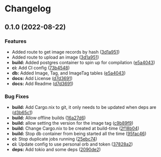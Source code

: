# Changelog

## 0.1.0 (2022-08-22)


### Features

* Added route to get image records by hash ([3d1a951](https://www.github.com/YuiYukihira/romanticise/commit/3d1a9511f934aa9de462b64f69a1cab9c32433b3))
* Added route to upload an image ([3d1a951](https://www.github.com/YuiYukihira/romanticise/commit/3d1a9511f934aa9de462b64f69a1cab9c32433b3))
* **build:** Added postgres container to spin up for compilation ([e5a4043](https://www.github.com/YuiYukihira/romanticise/commit/e5a4043aafd189cb186d6313364bdd70622ee554))
* **ci:** Add CI config ([73b4548](https://www.github.com/YuiYukihira/romanticise/commit/73b45485f347f9fe5d525f066398eebec8e33b18))
* **db:** Added Image, Tag, and ImageTag tables ([e5a4043](https://www.github.com/YuiYukihira/romanticise/commit/e5a4043aafd189cb186d6313364bdd70622ee554))
* **docs:** Add License ([d7d3691](https://www.github.com/YuiYukihira/romanticise/commit/d7d3691ba871b7e13359c897595c3854825c65ad))
* **docs:** Add Readme ([d7d3691](https://www.github.com/YuiYukihira/romanticise/commit/d7d3691ba871b7e13359c897595c3854825c65ad))


### Bug Fixes

* **build:** Add Cargo.nix to git, it only needs to be updated when deps are ([d3b65c1](https://www.github.com/YuiYukihira/romanticise/commit/d3b65c157dbed225e142f16e63a9c33cf7ff62f0))
* **build:** Allow offline builds ([16a27d6](https://www.github.com/YuiYukihira/romanticise/commit/16a27d6e171e7b6d23a11d197a7a23f3a3970dfe))
* **build:** allow setting the version for the image tag ([c9b89f9](https://www.github.com/YuiYukihira/romanticise/commit/c9b89f9705efc083908028f9ed39a44adce534f7))
* **build:** Change Cargo.nix to be created at build-time ([2f18b04](https://www.github.com/YuiYukihira/romanticise/commit/2f18b04f1ae00581e33380a7ea7070e751a64210))
* **build:** Stop db container from being started all the time ([95fac46](https://www.github.com/YuiYukihira/romanticise/commit/95fac4614e96e6c62c7de82bcbba5986f3198749))
* **ci:** Stop duplicate jobs running ([25ebc74](https://www.github.com/YuiYukihira/romanticise/commit/25ebc7477a4e6d4f7af8476b36a1626fc0bf3a3e))
* **ci:** Update config to use personal orb and token ([37828a2](https://www.github.com/YuiYukihira/romanticise/commit/37828a26fd4173848254b6bfd4f17b22a2bba146))
* **deps:** Add tokio and some deps ([2090de2](https://www.github.com/YuiYukihira/romanticise/commit/2090de2fee3402c085ad04655099fc6c94163b67))
